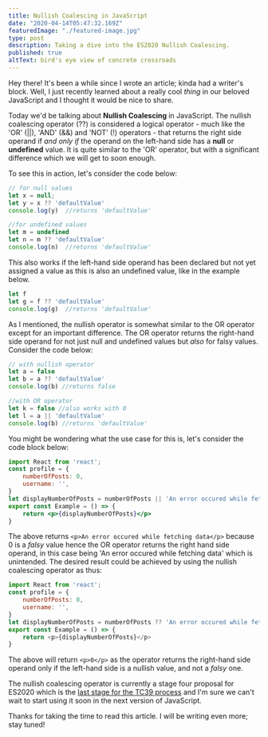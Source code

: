 ```yaml
---
title: Nullish Coalescing in JavaScript
date: "2020-04-14T05:47:32.169Z"
featuredImage: "./featured-image.jpg"
type: post
description: Taking a dive into the ES2020 Nullish Coalescing.
published: true
altText: bird's eye view of concrete crossroads
---
```


Hey there! It's been a while since I wrote an article; kinda had a writer's block. Well, I just recently learned about a really cool _thing_ in our beloved JavaScript and I thought it would be nice to share.

Today we'd be talking about <b>Nullish Coalescing</b> in JavaScript. The nullish coalescing operator (??) is considered a logical operator - much like the 'OR' (||), 'AND' (&&) and 'NOT' (!) operators - that returns the right side operand if _and only if_ the operand on the left-hand side has a **null** or **undefined** value. It is quite similar to the 'OR' operator, but with a significant difference which we will get to soon enough.

To see this in action, let's consider the code below:
```js
// for null values
let x = null;
let y = x ?? 'defaultValue'
console.log(y)  //returns 'defaultValue'

//for undefined values
let m = undefined
let n = m ?? 'defaultValue'
console.log(n)  //returns 'defaultValue'
```

This also works if the left-hand side operand has been declared but not yet assigned a value as this is also an undefined value, like in the example below.

```js
let f
let g = f ?? 'defaultValue'
console.log(g)  //returns 'defaultValue'
```
As I mentioned, the nullish operator is somewhat similar to the OR operator except for an important difference. The OR operator returns the right-hand side operand for not just null and undefined values but _also_ for falsy values. Consider the code below:
```js
// with nullish operator
let a = false
let b = a ?? 'defaultValue'
console.log(b) //returns false

//with OR operator
let k = false //also works with 0
let l = a || 'defaultValue'
console.log(b) //returns 'defaultValue'
```

You might be wondering what the use case for this is, let's consider the code block below:
```jsx
import React from 'react';
const profile = {
    numberOfPosts: 0,
    username: '',
}
let displayNumberOfPosts = numberOfPosts || 'An error occured while fetching data';
export const Example = () => {
    return <p>{displayNumberOfPosts}</p>
}

```
The above returns `<p>An error occured while fetching data</p>` because 0 is a _falsy_ value hence the OR operator returns the right hand side operand, in this case being 'An error occured while fetching data' which is unintended.
The desired result could be achieved by using the nullish coalescing operator as thus:
```js
import React from 'react';
const profile = {
    numberOfPosts: 0,
    username: '',
}
let displayNumberOfPosts = numberOfPosts ?? 'An error occured while fetching data';
export const Example = () => {
    return <p>{displayNumberOfPosts}</p>
}
```
The above will return `<p>0</p>` as the operator returns the right-hand side operand only if the left-hand side is a nullish value, and not a _falsy_ one.

The nullish coalescing operator is currently a stage four proposal for ES2020 which is the [last stage for the TC39 process](https://tc39.es/process-document/) and I'm sure we can't wait to start using it soon in the next version of JavaScript.

Thanks for taking the time to read this article.  I will be writing even more; stay tuned!

